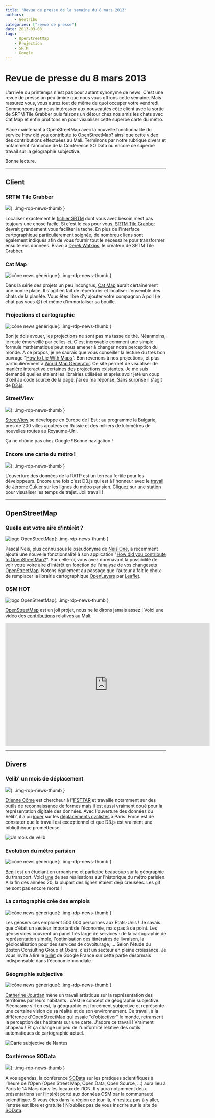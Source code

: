 ```yaml
---
title: "Revue de presse de la semaine du 8 mars 2013"
authors:
    - Geotribu
categories: ["revue de presse"]
date: 2013-03-08
tags:
    - OpenStreetMap
    - Projection
    - SRTM
    - Google
---
```


# Revue de presse du 8 mars 2013

L’arrivée du printemps n'est pas pour autant synonyme de news. C'est une revue de presse un peu timide que nous vous offrons cette semaine. Mais rassurez vous, vous aurez tout de même de quoi occuper votre vendredi. Commençons par nous intéresser aux nouveautés côté client avec la sortie de SRTM Tile Grabber puis faisons un détour chez nos amis les chats avec Cat Map et enfin profitons en pour visualiser cette superbe carte du métro.

Place maintenant à OpenStreetMap avec la nouvelle fonctionnalité du service How did you contribute to OpenStreetMap? ainsi que cette video des contributions effectuées au Mali. Terminons par notre rubrique divers et notamment l'annonce de la Conférence SO Data ou encore ce superbe travail sur la géographie subjective.

Bonne lecture.

----

## Client

### SRTM Tile Grabber

![](https://cdn.geotribu.fr/img/logos-icones/entreprises_association/nasa.png){: .img-rdp-news-thumb }

Localiser exactement le [fichier SRTM](https://fr.wikipedia.org/wiki/Shuttle_Radar_Topography_Mission) dont vous avez besoin n'est pas toujours une chose facile. Si c'est le cas pour vous, [SRTM Tile Grabber](http://dwtkns.com/srtm/) devrait grandement vous faciliter la tache. En plus de l'interface cartographique particulièrement soignée, de nombreux liens sont également indiqués afin de vous fournir tout le nécessaire pour transformer ensuite vos données. Bravo à [Derek Watkins](https://twitter.com/dwtkns), le créateur de SRTM Tile Grabber.

### Cat Map

![icône news générique](https://cdn.geotribu.fr/img/internal/icons-rdp-news/news.png "News Geotribu"){: .img-rdp-news-thumb }

Dans la série des projets un peu incongrus, [Cat Map](http://sites.zsl.org/maps/catmap) aurait certainement une bonne place. Il s'agit en fait de répertorier et localiser l'ensemble des chats de la planète. Vous êtes libre d'y ajouter votre compagnon à poil (le chat pas vous :smile:) et même d'immortaliser sa bouille.

### Projections et cartographie

![icône news générique](https://cdn.geotribu.fr/img/internal/icons-rdp-news/news.png "News Geotribu"){: .img-rdp-news-thumb }

Bon je dois avouer, les projections ne sont pas ma tasse de thé. Néanmoins, je reste émerveillé par celles-ci. C'est incroyable comment une simple formule mathématique peut nous amener à changer notre perception du monde. A ce propos, je ne saurais que vous conseiller la lecture du très bon ouvrage "[How to Lie With Maps](http://www.amazon.fr/gp/product/0226534219/ref=as_li_tf_tl?ie=UTF8&camp=1642&creative=6746&creativeASIN=0226534219&linkCode=as2&tag=geotribu-21)". Bon revenons à nos projections, et plus particulièrement à [World Map Generator](http://www.worldmapgenerator.org/personas/daVinci). Ce site permet de visualiser de manière interactive certaines des projections existantes. Je me suis demandé quelles étaient les librairies utilisées et après avoir jeté un coup d'œil au code source de la page, j'ai eu ma réponse. Sans surprise il s'agit de [D3.js](http://d3js.org/).

### StreetView

![](https://cdn.geotribu.fr/img/logos-icones/entreprises_association/google/google_street_view.png){: .img-rdp-news-thumb }

[StreetView](http://google-latlong.blogspot.com/2013/03/expanding-street-view-in-europe.html?utm_source=feedburner&utm_medium=feed&utm_campaign=Feed%3A+blogspot%2FSbSV+%28Google+LatLong%29) se développe en Europe de l'Est : au programme la Bulgarie, près de 200 villes ajoutées en Russie et des milliers de kilomètres de nouvelles routes au Royaume-Uni.

Ça ne chôme pas chez Google ! Bonne navigation !

### Encore une carte du métro !

![](https://cdn.geotribu.fr/img/logos-icones/entreprises_association/ratp.png){: .img-rdp-news-thumb }

L'ouverture des données de la RATP est un terreau fertile pour les développeurs. Encore une fois c'est D3.js qui est à l'honneur avec le [travail](http://jeromecukier.net/projects/metro/map.html) de [Jérome Cukier](http://www.jeromecukier.net/) sur les lignes du métro parisien. Cliquez sur une station pour visualiser les temps de trajet. Joli travail !

----

## OpenStreetMap

### Quelle est votre aire d’intérêt ?

![logo OpenStreetMap](https://cdn.geotribu.fr/img/logos-icones/OpenStreetMap/Openstreetmap.png "logo OSM"){: .img-rdp-news-thumb }

Pascal Neis, plus connu sous le pseudonyme de [Neis One](http://neis-one.org/), a récemment ajouté une nouvelle fonctionnalité à son application "[How did you contribute to OpenStreetMap?](http://hdyc.neis-one.org/)". Sur celle-ci, vous avez dorénavant la possibilité de voir votre voire aire d’intérêt en fonction de l'analyse de vos changesets [OpenStreetMap](https://www.openstreetmap.org/). Notons également au passage que l'auteur a fait le choix de remplacer la librairie cartographique [OpenLayers](https://openlayers.org/) par [Leaflet](http://leafletjs.com/).

### OSM HOT

![logo OpenStreetMap](https://cdn.geotribu.fr/img/logos-icones/OpenStreetMap/Openstreetmap.png "logo OSM"){: .img-rdp-news-thumb }

[OpenStreetMap](https://www.openstreetmap.org/) est un joli projet, nous ne le dirons jamais assez ! Voici une vidéo des [contributions](http://hot.openstreetmap.org/updates/2013-02-01_activation_pour_le_mali) relatives au Mali.

<iframe src="https://player.vimeo.com/video/61282773" width="640" height="384" frameborder="0" allow="autoplay; fullscreen" allowfullscreen></iframe>

----

## Divers

### Velib' un mois de déplacement

![](https://cdn.geotribu.fr/img/logos-icones/divers/velib.png){: .img-rdp-news-thumb }

[Etienne Côme](http://www.comeetie.fr/about.php?) est chercheur à l'[IFSTTAR](http://www.ifsttar.fr/) et travaille notamment sur des outils de reconnaissance de formes mais il est aussi vraiment doué pour la représentation digitale des données. Avec l'ouverture des données du Vélib', il a pu [jouer](http://www.comeetie.fr/blog/?p=65) sur les [déplacements cyclistes](http://www.comeetie.fr/galerie/velib/) à Paris. Force est de constater que le travail est exceptionnel et que D3.js est vraiment une bibliothèque prometteuse.

![Un mois de vélib](https://cdn.geotribu.fr/img/articles-blog-rdp/capture-ecran/ifsttar_velib_mois.png)

### Evolution du métro parisien

![icône news générique](https://cdn.geotribu.fr/img/internal/icons-rdp-news/news.png "News Geotribu"){: .img-rdp-news-thumb }

[Benji](https://fr.wikipedia.org/wiki/Utilisateur:Benjism89) est un étudiant en urbanisme et participe beaucoup sur la géographie du transport. Voici [une](https://upload.wikimedia.org/wikipedia/commons/e/e0/Historical_map_of_Paris_Metro_-_1899-2012_reduced.gif) de ses réalisations sur l'historique du métro parisien. A la fin des années 20, la plupart des lignes étaient déjà creusées. Les gif ne sont pas encore morts !

### La cartographie crée des emplois

![icône news générique](https://cdn.geotribu.fr/img/internal/icons-rdp-news/news.png "News Geotribu"){: .img-rdp-news-thumb }

Les géoservices emploient 500 000 personnes aux Etats-Unis ! Je savais que c'était un secteur important de l'économie, mais pas à ce point. Les géoservices couvrent un panel très large de services : de la cartographie de représentation simple, l'optimisation des itinéraires de livraison, la géolocalisation pour des services de covoiturage, ... Selon l'étude du Boston Consulting Group et Oxera, c'est un secteur en pleine croissance. Je vous invite à lire le [billet](http://googlefrance.blogspot.fr/2013/01/la-cartographie-cree-des-emplois-et.html) de Google France sur cette partie désormais indispensable dans l'économie mondiale.

### Géographie subjective

![icône news générique](https://cdn.geotribu.fr/img/internal/icons-rdp-news/news.png "News Geotribu"){: .img-rdp-news-thumb }

[Catherine Jourdan](http://www.geographiesubjective.org/Geographie_subjective/Presentation.html) mène un travail artistique sur la représentation des territoires par leurs habitants : c'est le concept de géographie subjective. Pléonasme s'il en est, la géographie est forcément subjective et représente une certaine vision de sa réalité et de son environnement. Ce travail, à la différence d'[OpenStreetMap](https://www.openstreetmap.org/) qui essaie "d'objectiver" le monde, retranscrit la perception des habitants sur une carte. J'adore ce travail ! Vraiment chapeau ! Et ça change un peu de l'uniformité relative des outils automatiques de cartographie actuel.

![Carte subjective de Nantes](https://cdn.geotribu.fr/img/articles-blog-rdp/capture-ecran/carte_nantes_subjective_jourdan.jpg)

### Conférence SOData

![](https://cdn.geotribu.fr/img/logos-icones/divers/opendata.jpg){: .img-rdp-news-thumb }

A vos agendas, la conférence [SOData](http://sodata.org/) sur les pratiques scientifiques à l’heure de l’Open (Open Street Map, Open Data, Open Source, …) aura lieu à Paris le 14 Mars dans les locaux de l’IGN. Il y aura notamment deux présentations sur l’intérêt porté aux données OSM par la communauté scientifique. Si vous êtes dans la région ce jour-là, n'hésitez pas à y aller, l’entrée est libre et gratuite ! N’oubliez pas de vous inscrire sur le site de [SOData](http://sodata.org/).
